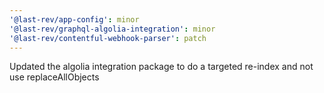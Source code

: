 ```yaml
---
'@last-rev/app-config': minor
'@last-rev/graphql-algolia-integration': minor
'@last-rev/contentful-webhook-parser': patch
---
```


Updated the algolia integration package to do a targeted re-index and not use replaceAllObjects
